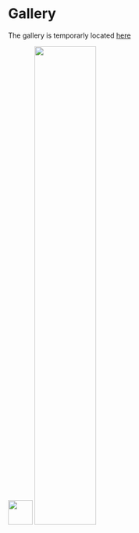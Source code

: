 # Gallery

The gallery is temporarly located [here](https://imgur.com/a/vW9fY)

<img src="https://i.imgur.com/0647etR.jpg" style="height: 50px;"/>
<img src="https://i.imgur.com/2BMlCaa.jpg" style="height:50%;"/>
